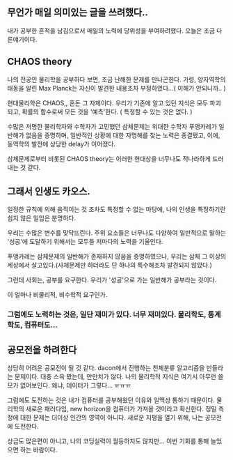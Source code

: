 ## 무언가 매일 의미있는 글을 쓰려했다..

내가 공부한 흔적을 남김으로서 매일의 노력에 당위성을 부여하려했다.
오늘은 조금 다른얘기이다.

## CHAOS theory

나의 전공인 물리학을 공부하다 보면, 조금 난해한 문제를 만나곤한다.
가령, 양자역학의 태동을 알린 Max Planck는 자신이 발견한 내용조차 부정하였다...( 이해가 안되니까.. )

현대물리학은 CHAOS,, 혼돈 그 자체이다.
우리가 기존에 알고 있던 지식은 모두 파괴되고, 확률의 함수로써 모든 것을 '예측'한다. ( 특정할 수 있는 것은 없다. ) 

수많은 저명한 물리학자와 수학자가 고민했던 삼체문제는 위대한 수학자 푸앵카레가 일반해가 없음을 증명하며, 일반적인 상황에 대한 자명해를 찾는 노력은 종결됐고,
이에, 동역학의 발전에 상당한 delay가 이어졌다.

삼체문제로부터 비롯된 CHAOS theory는 이러한 현대상을 너무나도 적나라하게 드러내는 것 같다.

## 그래서 인생도 카오스.

일정한 규칙에 의해 움직이는 것 조차도 특정할 수 없는 마당에, 나의 인생을 특정하기란 쉽지 않은 일임은 분명하다.

우리는 수많은 변수를 맞닥뜨린다. 주위 요소들은 너무나도 다양하여 일반적으로 말하는 '성공'에 도달하기 위해서는 모두들 저마다의 노력을 기울인다.

푸앵카레는 삼체문제의 일반해가 존재하지 않음을 증명하였으나, 우리는 삼체 그 이상의 세상에서 살고있다.(사체문제만 하더라도 단 하나의 특수해조차 발견되지 않았다.)

그런데 사회는, 공부를 요구한다. 우리가 '성공'으로 가는 일반해가 공부라는 것이다.

이 얼마나 비물리적, 비수학적 요구인가.

### 그럼에도 노력하는 것은, 일단 재미가 있다. 너무 재미있다. 물리학도, 통계학도, 컴퓨터도...


## 공모전을 하려한다

상당히 어려운 공모전이 될 것 같다. dacon에서 진행하는 천체분류 알고리즘을 만들라는 문제이다.
대충 스윽 봤는데, 만만치가 않다. 나의 물리학적 지식은 여기서 아무런 쓸모가 없어보인다.
왜냐, 데이터가 그렇다... ㅠㅠㅠ

그럼에도 도전하는 것은 내가 컴퓨터를 공부해왔던 이유와 일맥상 통하기 때문이다.
물리학의 새로운 패러다임, new horizon을 컴퓨터가 가져올 것이라고 확신한다. 정밀 측정에 대한 문제는 더이상 인간의 영역이 아니다.
새로운 지평을 열기 위해, 나는 공모전에 도전한다.

상금도 많은편이 아니고, 나의 코딩실력이 월등하지도 않지만... 이번 기회를 통해 늘었으면 하는 바람이다.
